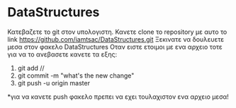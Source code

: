 # DataStructures

Κατεβαζετε το git στον υπολογιστη.
Κανετε clone το repository με αυτο το link https://github.com/iamtsac/DataStructures.git
Ξεκινατε να δουλευετε μεσα στον φακελο DataStructures
Οταν ειστε ετοιμοι με ενα αρχειο τοτε για να το ανεβασετε κανετε τα εξης:
  1) git add /<filename>/
  2) git commit <filename> -m "what's the new change"
  3) git push -u origin master


  *για να κανετε push φακελο πρεπει να εχει τουλαχιστον ενα αρχειο μεσα!
